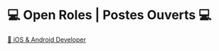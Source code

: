 <h1>💻 Open Roles | Postes Ouverts 💻</h1>
<a href="https://talentive.com/job/mobile-application-developer-android-and-ios-job-in-montreal-010101343449/?utm_source=github&utm_medium=readme">
📱 iOS & Android Developer
</a>
<!--
**bouia/bouia** is a ✨ _special_ ✨ repository because its `README.md` (this file) appears on your GitHub profile.

Here are some ideas to get you started:

- 🔭 I’m currently working on ...
- 🌱 I’m currently learning ...
- 👯 I’m looking to collaborate on ...
- 🤔 I’m looking for help with ...
- 💬 Ask me about ...
- 📫 How to reach me: ...
- 😄 Pronouns: ...
- ⚡ Fun fact: ...
-->
